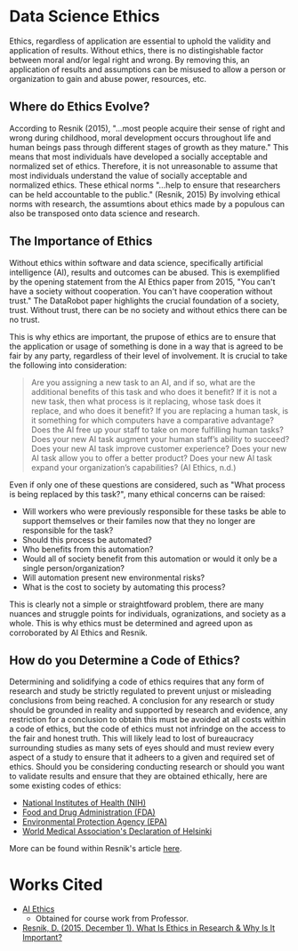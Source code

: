 # Data Science Ethics
Ethics, regardless of application are essential to uphold the validity and
application of results. Without ethics, there is no distingishable factor
between moral and/or legal right and wrong. By removing this, an application of
results and assumptions can be misused to allow a person or organization to gain
and abuse power, resources, etc.


## Where do Ethics Evolve?
According to Resnik (2015), "...most people acquire their sense of right and
wrong during childhood, moral development occurs throughout life and human
beings pass through different stages of growth as they mature." This means that
most individuals have developed a socially acceptable and normalized set of
ethics. Therefore, it is not unreasonable to assume that most individuals
understand the value of socially acceptable and normalized ethics. These ethical
norms "...help to ensure that researchers can be held accountable to the 
public." (Resnik, 2015) By involving ethical norms with research, the assumtions
about ethics made by a populous can also be transposed onto data science and
research.


## The Importance of Ethics
Without ethics within software and data science, specifically artificial
intelligence (AI), results and outcomes can be abused. This is exemplified by the
opening statement from the AI Ethics paper from 2015, "You can't have a society
without cooperation. You can't have cooperation without trust." The DataRobot
paper highlights the crucial foundation of a society, trust. Without trust,
there can be no society and without ethics there can be no trust.

This is why ethics are important, the prupose of ethics are to ensure that the
application or usage of something is done in a way that is agreed to be fair by
any party, regardless of their level of involvement. It is crucial to take the
following into consideration:

> Are you assigning a new task to an AI, and if so, what are the additional 
> benefits of this task and who does it benefit? If it is not a new task, then 
> what process is it replacing, whose task does it replace, and who does 
> it benefit? If you are replacing a human task, is it something for which 
> computers have a comparative advantage? Does the AI free up your staff 
> to take on more fulfilling human tasks? Does your new AI task augment 
> your human staff’s ability to succeed? Does your new AI task improve 
> customer experience? Does your new AI task allow you to offer a better 
> product? Does your new AI task expand your organization’s capabilities?
(AI Ethics, n.d.)

Even if only one of these questions are considered, such as "What process is
being replaced by this task?", many ethical concerns can be raised:

- Will workers who were previously responsible for these tasks be able to
support themselves or their familes now that they no longer are responsible
for the task?
- Should this process be automated?
- Who benefits from this automation?
- Would all of society benefit from this automation or would it only be a single
person/organization?
- Will automation present new environmental risks?
- What is the cost to society by automating this process?

This is clearly not a simple or straightfoward problem, there are many nuances
and struggle points for individuals, ogranizations, and society as a whole. This
is why ethics must be determined and agreed upon as corroborated by AI Ethics
and Resnik.


## How do you Determine a Code of Ethics?
Determining and solidifying a code of ethics requires that any form of research
and study be strictly regulated to prevent unjust or misleading conclusions from
being reached. A conclusion for any research or study should be grounded in
reality and supported by research and evidence, any restriction for a conclusion
to obtain this must be avoided at all costs within a code of ethics, but the
code of ethics must not infrindge on the access to the fair and honest truth.
This will likely lead to lost of bureaucracy surrounding studies as many sets of
eyes should and must review every aspect of a study to ensure that it adheers to
a given and required set of ethics. Should you be considering conducting
research or should you want to validate results and ensure that they are
obtained ethically, here are some existing codes of ethics:

- [National Institutes of Health (NIH)](https://ethics.od.nih.gov/default.htm)
- [Food and Drug Administration (FDA)](https://www.fda.gov/about-fda/jobs-and-training-fda/ethics)
- [Environmental Protection Agency (EPA)](https://nepis.epa.gov/Exe/ZyNET.exe/9101HELH.TXT?ZyActionD=ZyDocument&Client=EPA&Index=1981+Thru+1985&Docs=&Query=&Time=&EndTime=&SearchMethod=1&TocRestrict=n&Toc=&TocEntry=&QField=&QFieldYear=&QFieldMonth=&QFieldDay=&IntQFieldOp=0&ExtQFieldOp=0&XmlQuery=&File=D%3A%5Czyfiles%5CIndex%20Data%5C81thru85%5CTxt%5C00000024%5C9101HELH.txt&User=ANONYMOUS&Password=anonymous&SortMethod=h%7C-&MaximumDocuments=1&FuzzyDegree=0&ImageQuality=r75g8/r75g8/x150y150g16/i425&Display=p%7Cf&DefSeekPage=x&SearchBack=ZyActionL&Back=ZyActionS&BackDesc=Results%20page&MaximumPages=1&ZyEntry=1&SeekPage=x&ZyPURL)
- [World Medical Association's Declaration of Helsinki](https://www.wma.net/en/30publications/10policies/b3/index.html)

More can be found within Resnik's article
[here](https://www.niehs.nih.gov/research/resources/bioethics/whatis/index.cfm).


# Works Cited
- [AI Ethics](https://github.com/ajchili/coursework/blob/master/bu_245/AIEthics.pdf)
  - Obtained for course work from Professor.
- [Resnik, D. (2015, December 1). What Is Ethics in Research & Why Is It Important?](https://www.niehs.nih.gov/research/resources/bioethics/whatis/index.cfm)